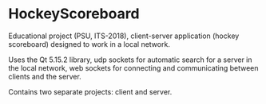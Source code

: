 # HockeyScoreboard
Educational project (PSU, ITS-2018), client-server application (hockey scoreboard) designed to work in a local network.

Uses the Qt 5.15.2 library, udp sockets for automatic search for a server in the local network, web sockets for connecting and communicating between clients and the server.

Contains two separate projects: client and server.
